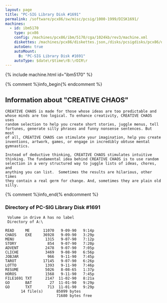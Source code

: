 ```yaml
---
layout: page
title: "PC-SIG Library Disk #1691"
permalink: /software/pcx86/sw/misc/pcsig/1000-1999/DISK1691/
machines:
  - id: ibm5170
    type: pcx86
    config: /machines/pcx86/ibm/5170/cga/1024kb/rev3/machine.xml
    diskettes: /machines/pcx86/diskettes.json,/disks/pcsigdisks/pcx86/diskettes.json
    autoGen: true
    autoMount:
      B: "PC-SIG Library Disk #1691"
    autoType: $date\r$time\rB:\rDIR\r
---
```


{% include machine.html id="ibm5170" %}

{% comment %}info_begin{% endcomment %}

## Information about "CREATIVE CHAOS"

    CREATIVE CHAOS is made for those whose ideas are too predictable and
    whose minds are too logical. To enhance creativity, CREATIVE CHAOS uses
    random selection to help you create short stories, juggle menus, tell
    fortunes, generate silly phrases and funny nonsense sentences. But most
    of all, CREATIVE CHAOS can stimulate your imagination, help you create
    inventions, artwork, games, or engage in incredibly obtuse mental
    gymnastics.
    
    Instead of deductive thinking, CREATIVE CHAOS stimulates intuitive
    thinking. The fundamental idea behind CREATIVE CHAOS is to use random
    selection in a very structured way to juggle lists of ideas, chores, and
    anything you can list.  Sometimes the results are hilarious, other times
    they contain a real germ for change. And, sometimes they are plain old
    silly.
{% comment %}info_end{% endcomment %}


### Directory of PC-SIG Library Disk #1691

     Volume in drive A has no label
     Directory of A:\

    READ     ME      11070   9-09-90   9:14p
    CHAOS    EXE     36928   9-09-90   3:29p
    MENU              1315   9-07-90   7:12p
    STORY              854   9-07-90   7:20p
    ADVENT            2478   9-07-90   7:05p
    CLICHE            3469   9-08-90   6:56p
    JOBJAR             966   9-11-90   7:45p
    TAROT            17145   9-07-90   6:26p
    LOTTO             1393   9-11-90   7:46p
    RESUME            5026   8-08-65   1:37p
    HOROS             1568   9-11-90   7:45p
    FILE1691 TXT      2147  11-02-90   8:21a
    GO       BAT        27  11-01-90   9:29p
    GO       TXT       713  11-01-90   9:29p
           14 file(s)      85099 bytes
                           71680 bytes free
